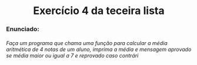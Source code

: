 <h1 align="center">Exercício 4 da teceira lista </h1>

<h3>Enunciado:</h3>
<h6>Faça um programa que chama uma função para calcular a média aritmética de 4 notas de um aluno,
imprima a média e mensagem aprovado se média maior ou igual a 7 e reprovado caso contrári</h6>
